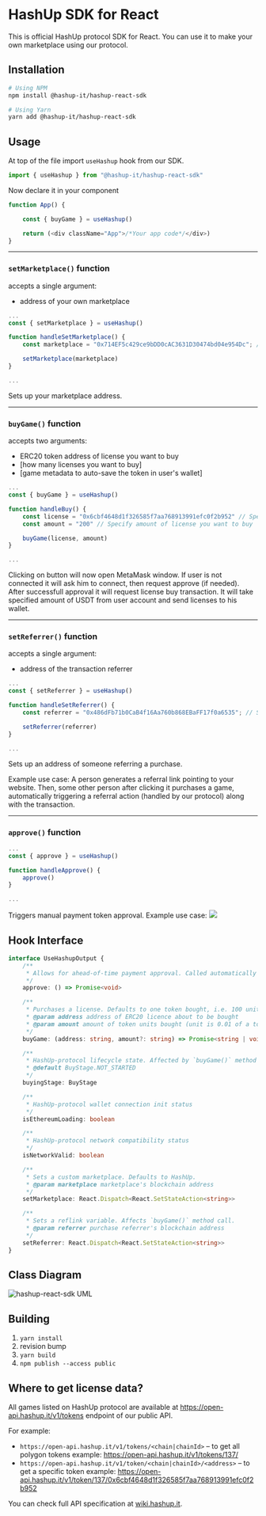 # HashUp SDK for React

This is official HashUp protocol SDK for React. You can use it to make your own marketplace using our protocol.

## Installation

```bash
# Using NPM  
npm install @hashup-it/hashup-react-sdk

# Using Yarn  
yarn add @hashup-it/hashup-react-sdk
```

## Usage

At top of the file import `useHashup` hook from our SDK.

```js  
import { useHashup } from "@hashup-it/hashup-react-sdk"  
```  

Now declare it in your component

```js  
function App() {

	const { buyGame } = useHashup()

	return (<div className="App">/*Your app code*/</div>)
}  
```  

---

### `setMarketplace()` function

accepts a single argument:

- address of your own marketplace

```js  
...
const { setMarketplace } = useHashup()

function handleSetMarketplace() {
	const marketplace = "0x714EF5c429ce9bDD0cAC3631D30474bd04e954Dc"; // Overwrite the default HashUp marketplace with yours

	setMarketplace(marketplace)
}

...
```  

Sets up your marketplace address.

---

### `buyGame()` function

accepts two arguments:

- ERC20 token address of license you want to buy
- [how many licenses you want to buy]
- [game metadata to auto-save the token in user's wallet]

```js  
...
const { buyGame } = useHashup()

function handleBuy() {
	const license = "0x6cbf4648d1f326585f7aa768913991efc0f2b952" // Specify address of license you want to buy
	const amount = "200" // Specify amount of license you want to buy  

	buyGame(license, amount)
}

...
```  

Clicking on button will now open MetaMask window. If user is not connected it will ask him to connect, then request
approve (if needed).  
After successfull approval it will request license buy transaction. It will take specified amount of USDT from user
account and send licenses to his wallet.

---

### `setReferrer()` function

accepts a single argument:

- address of the transaction referrer

```js  
...
const { setReferrer } = useHashup()

function handleSetReferrer() {
	const referrer = "0x486dFb71b0CaB4f16Aa760b868EBaFF17f0a6535"; // Set a 

	setReferrer(referrer)
}

...
```  

Sets up an address of someone referring a purchase.

Example use case: A person generates a referral link pointing to your website. Then, some other person after clicking it
purchases a game, automatically triggering a referral action (handled by our protocol) along with the transaction.

---

### `approve()` function

```js  
...
const { approve } = useHashup()

function handleApprove() {
	approve()
}

...
```  

Triggers manual payment token approval.
Example use case:
![](https://i.ibb.co/Xpg9cZ4/Screenshot-2023-01-25-at-1-31-06-AM.png)

## Hook Interface

```typescript  
interface UseHashupOutput {
    /**
     * Allows for ahead-of-time payment approval. Called automatically by `buyGame()`.
     */
    approve: () => Promise<void>

    /**
     * Purchases a license. Defaults to one token bought, i.e. 100 units.
     * @param address address of ERC20 licence about to be bought
     * @param amount amount of token units bought (unit is 0.01 of a token)
     */
    buyGame: (address: string, amount?: string) => Promise<string | void>

    /**
     * HashUp-protocol lifecycle state. Affected by `buyGame()` method call.
     * @default BuyStage.NOT_STARTED
     */
    buyingStage: BuyStage

    /**
     * HashUp-protocol wallet connection init status
     */
    isEthereumLoading: boolean

    /**
     * HashUp-protocol network compatibility status
     */
    isNetworkValid: boolean

    /**
     * Sets a custom marketplace. Defaults to HashUp.
     * @param marketplace marketplace's blockchain address
     */
    setMarketplace: React.Dispatch<React.SetStateAction<string>>

    /**
     * Sets a reflink variable. Affects `buyGame()` method call.
     * @param referrer purchase referrer's blockchain address
     */
    setReferrer: React.Dispatch<React.SetStateAction<string>>
}
```

## Class Diagram

![hashup-react-sdk UML](https://i.ibb.co/nrwx3zy/src.png)

## Building

1. `yarn install`
2. revision bump
3. `yarn build`
4. `npm publish --access public`

## Where to get license data?

All games listed on HashUp protocol are available at https://open-api.hashup.it/v1/tokens endpoint of our public API.

For example:

- `https://open-api.hashup.it/v1/tokens/<chain|chainId>` – to get all polygon tokens
  example: https://open-api.hashup.it/v1/tokens/137/
- `https://open-api.hashup.it/v1/token/<chain|chainId>/<address>` – to get a specific token
  example: https://open-api.hashup.it/v1/token/137/0x6cbf4648d1f326585f7aa768913991efc0f2b952

You can check full API specification at [wiki.hashup.it](https://wiki.hashup.it/get-started/the-hashup-api).

